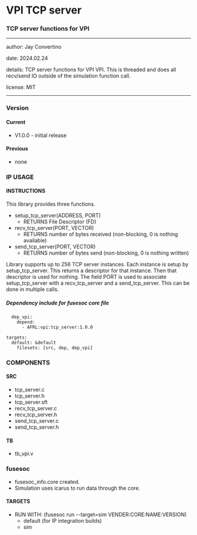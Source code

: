 # VPI TCP server
### TCP server functions for VPI
---

   author: Jay Convertino   
   
   date: 2024.02.24
   
   details: TCP server functions for VPI VPI. This is threaded and does all recv/send IO outside of the simulation function call.
   
   license: MIT   
   
---

### Version
#### Current
  - V1.0.0 - initial release

#### Previous
  - none

### IP USAGE
#### INSTRUCTIONS

This library provides three functions.
* setup_tcp_server(ADDRESS, PORT)
  * RETURNS File Descriptor (FD)
* recv_tcp_server(PORT, VECTOR)
  * RETURNS number of bytes received (non-blocking, 0 is nothing available)
* send_tcp_server(PORT, VECTOR)
  * RETURNS number of bytes send (non-blocking, 0 is nothing written)

Library supports up to 256 TCP server instances. Each instance is setup by
setup_tcp_server. This returns a descriptor for that instance. Then that descriptor
is used for nothing. The field PORT is used to associate setup_tcp_server with a recv_tcp_server
and a send_tcp_server. This can be done in multiple calls.

##### Dependency include for fusesoc core file
``` 
  dep_vpi:
    depend:
      - AFRL:vpi:tcp_server:1.0.0
      
targets:
  default: &default
    filesets: [src, dep, dep_vpi]
```

### COMPONENTS
#### SRC

* tcp_server.c
* tcp_server.h
* tcp_server.sft
* recv_tcp_server.c
* recv_tcp_server.h
* send_tcp_server.c
* send_tcp_server.h
  
#### TB

* tb_vpi.v

### fusesoc

* fusesoc_info.core created.
* Simulation uses icarus to run data through the core.

#### TARGETS

* RUN WITH: (fusesoc run --target=sim VENDER:CORE:NAME:VERSION)
  - default (for IP integration builds)
  - sim
